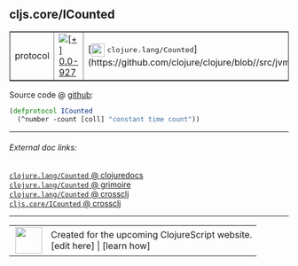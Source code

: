 ## cljs.core/ICounted



 <table border="1">
<tr>
<td>protocol</td>
<td><a href="https://github.com/cljsinfo/cljs-api-docs/tree/0.0-927"><img valign="middle" alt="[+] 0.0-927" title="Added in 0.0-927" src="https://img.shields.io/badge/+-0.0--927-lightgrey.svg"></a> </td>
<td>
[<img height="24px" valign="middle" src="http://i.imgur.com/1GjPKvB.png"> <samp>clojure.lang/Counted</samp>](https://github.com/clojure/clojure/blob//src/jvm/clojure/lang/Counted.java)
</td>
</tr>
</table>









Source code @ [github](https://github.com/clojure/clojurescript/blob/r2341/src/cljs/cljs/core.cljs#L234-L235):

```clj
(defprotocol ICounted
  (^number -count [coll] "constant time count"))
```

<!--
Repo - tag - source tree - lines:

 <pre>
clojurescript @ r2341
└── src
    └── cljs
        └── cljs
            └── <ins>[core.cljs:234-235](https://github.com/clojure/clojurescript/blob/r2341/src/cljs/cljs/core.cljs#L234-L235)</ins>
</pre>

-->

---



###### External doc links:

[`clojure.lang/Counted` @ clojuredocs](http://clojuredocs.org/clojure.lang/Counted)<br>
[`clojure.lang/Counted` @ grimoire](http://conj.io/store/v1/org.clojure/clojure/1.7.0-beta3/clj/clojure.lang/Counted/)<br>
[`clojure.lang/Counted` @ crossclj](http://crossclj.info/fun/clojure.lang/Counted.html)<br>
[`cljs.core/ICounted` @ crossclj](http://crossclj.info/fun/cljs.core.cljs/ICounted.html)<br>

---

 <table>
<tr><td>
<img valign="middle" align="right" width="48px" src="http://i.imgur.com/Hi20huC.png">
</td><td>
Created for the upcoming ClojureScript website.<br>
[edit here] | [learn how]
</td></tr></table>

[edit here]:https://github.com/cljsinfo/cljs-api-docs/blob/master/cljsdoc/cljs.core_ICounted.cljsdoc
[learn how]:https://github.com/cljsinfo/cljs-api-docs/wiki/cljsdoc-files

<!--

This information was too distracting to show to readers, but I'll leave it
commented here since it is helpful to:

- pretty-print the data used to generate this document
- and show how to retrieve that data



The API data for this symbol:

```clj
{:ns "cljs.core",
 :name "ICounted",
 :history [["+" "0.0-927"]],
 :type "protocol",
 :full-name-encode "cljs.core_ICounted",
 :source {:code "(defprotocol ICounted\n  (^number -count [coll] \"constant time count\"))",
          :title "Source code",
          :repo "clojurescript",
          :tag "r2341",
          :filename "src/cljs/cljs/core.cljs",
          :lines [234 235]},
 :methods [{:name "-count",
            :signature ["[coll]"],
            :docstring "constant time count"}],
 :full-name "cljs.core/ICounted",
 :clj-symbol "clojure.lang/Counted"}

```

Retrieve the API data for this symbol:

```clj
;; from Clojure REPL
(require '[clojure.edn :as edn])
(-> (slurp "https://raw.githubusercontent.com/cljsinfo/cljs-api-docs/catalog/cljs-api.edn")
    (edn/read-string)
    (get-in [:symbols "cljs.core/ICounted"]))
```

-->
